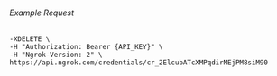 
###### Example Request
```curl \
-XDELETE \
-H "Authorization: Bearer {API_KEY}" \
-H "Ngrok-Version: 2" \
https://api.ngrok.com/credentials/cr_2ElcubATcXMPqdirMEjPM8siM90
